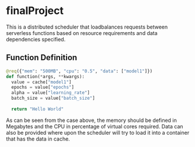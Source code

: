 # finalProject

This is a distributed scheduler that loadbalances requests between serverless functions based on resource requirements and data dependencies specified.

## Function Definition

```python
@req({"mem": "500MB", "cpu": "0.5", "data": ["model1"]})
def function(*args, **kwargs):
  value = cache["model1"]
  epochs = value["epochs"]
  alpha = value["learning_rate"]
  batch_size = value["batch_size"]
 
  return "Hello World"
```

As can be seen from the case above, the memory should be defined in Megabytes and the CPU in percentage of virtual cores required. Data can also be provided where upon the scheduler will try to load it into a container that has the data in cache.

